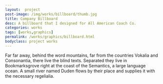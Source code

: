 ```yaml
---
layout:  project
post-image: /img/works/billboard/thumb.jpg
title: Company Billboard
desc: A billboard that I designed for All American Coach Co.
categories: works
tags: [works,graphics]
permalink: /works/graphics/billboard.html
bodyclass: project works
---
```

Far far away, behind the word mountains, far from the countries Vokalia and Consonantia, there live the blind texts. Separated they live in Bookmarksgrove right at the coast of the Semantics, a large language ocean. A small river named Duden flows by their place and supplies it with the necessary regelialia.